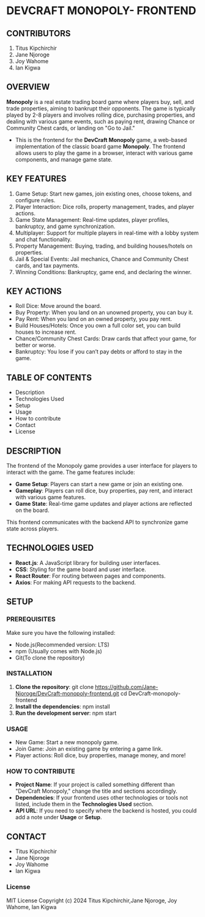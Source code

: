 # DEVCRAFT MONOPOLY- FRONTEND
## CONTRIBUTORS
1. Titus Kipchirchir
2. Jane Njoroge
3. Joy Wahome
4. Ian Kigwa

## OVERVIEW
**Monopoly** is a real estate trading board game where players buy, sell, and trade properties, aiming to bankrupt their opponents. The game is typically played by 2-8 players and involves rolling dice, purchasing properties, and dealing with various game events, such as paying rent, drawing Chance or Community Chest cards, or landing on "Go to Jail."

- This is the frontend for the **DevCraft Monopoly** game, a web-based implementation of the classic board game **Monopoly**. The frontend allows users to play the game in a browser, interact with various game components, and manage game state.

## KEY FEATURES
1. Game Setup: Start new games, join existing ones, choose tokens, and configure rules.
2. Player Interaction: Dice rolls, property management, trades, and player actions.
3. Game State Management: Real-time updates, player profiles, bankruptcy, and game synchronization.
4. Multiplayer: Support for multiple players in real-time with a lobby system and chat functionality.
5. Property Management: Buying, trading, and building houses/hotels on properties.
6. Jail & Special Events: Jail mechanics, Chance and Community Chest cards, and tax payments.
7. Winning Conditions: Bankruptcy, game end, and declaring the winner.

## KEY ACTIONS
- Roll Dice: Move around the board.
- Buy Property: When you land on an unowned property, you can buy it.
- Pay Rent: When you land on an owned property, you pay rent.
- Build Houses/Hotels: Once you own a full color set, you can build houses to increase rent.
- Chance/Community Chest Cards: Draw cards that affect your game, for better or worse.
- Bankruptcy: You lose if you can’t pay debts or afford to stay in the game.


## TABLE OF CONTENTS

- Description
- Technologies Used
- Setup
- Usage
- How to contribute
- Contact
- License

## DESCRIPTION

The frontend of the Monopoly game provides a user interface for players to interact with the game. The game features include:

- **Game Setup**: Players can start a new game or join an existing one.
- **Gameplay**: Players can roll dice, buy properties, pay rent, and interact with various game features.
- **Game State**: Real-time game updates and player actions are reflected on the board.
  
This frontend communicates with the backend API to synchronize game state across players.

## TECHNOLOGIES USED

- **React.js**: A JavaScript library for building user interfaces.
- **CSS**: Styling for the game board and user interface.
- **React Router**: For routing between pages and components.
- **Axios**: For making API requests to the backend.

## SETUP

### PREREQUISITES

Make sure you have the following installed:

- Node.js(Recommended version: LTS)
- npm (Usually comes with Node.js)
- Git(To clone the repository)

### INSTALLATION

1. **Clone the repository**: 
   git clone https://github.com/Jane-Njoroge/DevCraft-monopoly-frontend.git
   cd DevCraft-monopoly-frontend
2. **Install the dependencies**:
    npm install
3. **Run the development server**:
     npm start

### USAGE
- New Game: Start a new monopoly game.
- Join Game: Join an existing game by entering a game link.
- Player actions: Roll dice, buy properties, manage money, and more!

### HOW TO CONTRIBUTE
- **Project Name**: If your project is called something different than "DevCraft Monopoly," change the title and sections accordingly.
- **Dependencies**: If your frontend uses other technologies or tools not listed, include them in the **Technologies Used** section.
- **API URL**: If you need to specify where the backend is hosted, you could add a note under **Usage** or **Setup**.

## CONTACT
- Titus Kipchirchir
- Jane Njoroge
- Joy Wahome
- Ian Kigwa

### License
MIT License Copyright (c) 2024 Titus Kipchirchir,Jane Njoroge, Joy Wahome, Ian Kigwa